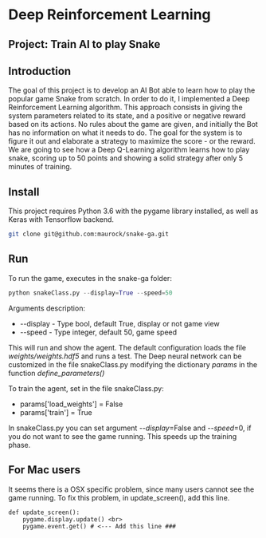 # Deep Reinforcement Learning
## Project: Train AI to play Snake

## Introduction
The goal of this project is to develop an AI Bot able to learn how to play the popular game Snake from scratch. In order to do it, I implemented a Deep Reinforcement Learning algorithm. This approach consists in giving the system parameters related to its state, and a positive or negative reward based on its actions. No rules about the game are given, and initially the Bot has no information on what it needs to do. The goal for the system is to figure it out and elaborate a strategy to maximize the score - or the reward.
We are going to see how a Deep Q-Learning algorithm learns how to play snake, scoring up to 50 points and showing a solid strategy after only 5 minutes of training.

## Install
This project requires Python 3.6 with the pygame library installed, as well as Keras with Tensorflow backend.
```bash
git clone git@github.com:maurock/snake-ga.git
```

## Run
To run the game, executes in the snake-ga folder:

```python
python snakeClass.py --display=True --speed=50
```
Arguments description:

- --display - Type bool, default True, display or not game view
- --speed - Type integer, default 50, game speed

This will run and show the agent. The default configuration loads the file *weights/weights.hdf5* and runs a test.
The Deep neural network can be customized in the file snakeClass.py modifying the dictionary *params* in the function *define_parameters()*

To train the agent, set in the file snakeClass.py:
- params['load_weights'] = False
- params['train'] = True

In snakeClass.py you can set argument *--display*=False and *--speed*=0, if you do not want to see the game running. This speeds up the training phase.

## For Mac users
It seems there is a OSX specific problem, since many users cannot see the game running.
To fix this problem, in update_screen(), add this line.

```                              
def update_screen():
    pygame.display.update() <br>
    pygame.event.get() # <--- Add this line ###
```